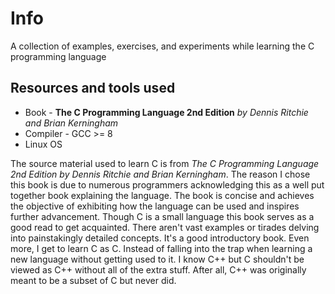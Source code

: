 # Info
A collection of examples, exercises, and experiments while learning the C programming language

## Resources and tools used
* Book - **The C Programming Language 2nd Edition** *by Dennis Ritchie and Brian Kerningham*
* Compiler - GCC >= 8
* Linux OS


The source material used to learn C is from *The C Programming Language 2nd Edition by Dennis Ritchie and Brian Kerningham*. The reason I chose this book is due to numerous programmers acknowledging this as a well put together book explaining the language. The book is concise and achieves the objective of exhibiting how the language can be used and inspires further advancement. Though C is a small language this book serves as a good read to get acquainted. There aren't vast examples or tirades delving into painstakingly detailed concepts. It's a good introductory book. Even more, I get to learn C as C. Instead of falling into the trap when learning a new language without getting used to it. I know C++ but C shouldn't be viewed as C++ without all of the extra stuff. After all, C++ was originally meant to be a subset of C but never did.
